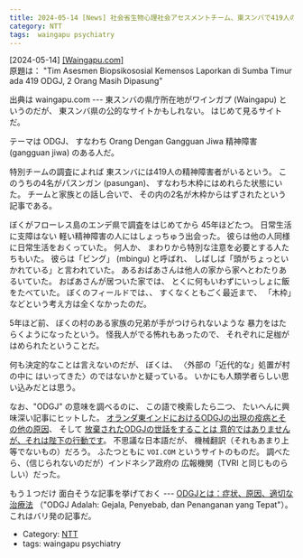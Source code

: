 ```yaml
---
title: 2024-05-14 [News] 社会省生物心理社会アセスメントチーム、東スンバで419人のODGJ （精神障害者）を報告、2人が監禁中 ---エンデのぼくの村でも一人が木枠に繋がれたことがある
category: NTT
tags:  waingapu psychiatry
---
```


[2024-05-14] [[Waingapu.com]](https://www.waingapu.com/tim-asesmen-biopsikososial-kemensos-laporkan-di-sumba-timur-ada-419-odgj-2-orang-masih-dipasung/?utm_source=pocket_saves#gsc.tab=0)  
 原題は：
"Tim Asesmen Biopsikososial Kemensos Laporkan di Sumba Timur 
ada 419 ODGJ, 2 Orang Masih Dipasung"

 出典は waingapu.com ---
東スンバの県庁所在地がワインガプ (Waingapu) というのだが、
東スンバ県の公的なサイトかもしれない。
はじめて見るサイトだ。

 テーマは ODGJ、
すなわち
Orang Dengan Gangguan Jiwa
精神障害 (gangguan jiwa) のある人だ。

 特別チームの調査によれば
東スンバには419人の精神障害者がいるという。
このうちの4名がパスンガン (pasungan)、
すなわち木枠にはめれらた状態にいた。
チームと家族との話し合いで、
その内の2名が木枠からはずされたという記事である。

 ぼくがフローレス島のエンデ県で調査をはじめてから
45年ほどたつ。
日常生活に支障はない
軽い精神障害の人にはしょっちゅう出会った。
彼らは他の人同様に日常生活をおくっていた。
何人か、
まわりから特別な注意を必要とする人たちもいた。
彼らは「ビング」 (mbingu) と呼ばれ、
しばしば「頭がちょっといかれている」と言われていた。
あるおばあさんは他人の家から家へとわたりあるいていた。
おばあさんが居ついた家では、
とくに何もいわずにいっしょに飯をたべていた。
ぼくのフィールドでは、、
すくなくともごく最近まで、
「木枠」などという考え方は全くなかったのだ。

 5年ほど前、
ぼくの村のある家族の兄弟が手がつけられないような
暴力をはたらくようになったという。
怪我人がでる怖れもあったので、
それぞれに足枷がはめられたということだ。

 何も決定的なことは言えないのだが、
ぼくは、
〈外部の「近代的な」処置が村の中に
はいってきた〉のではないかと疑っている。
いかにも人類学者らしい思い込みだとは思う。

 なお、"ODGJ" の意味を調べるのに、
この語で検索したら二つ、
たいへんに興味深い記事にヒットした。
[オランダ東インドにおけるODGJの出現の疫病とその他の原因](https://voi.id/ja/memory/66832?utm_source=pocket_saves)、
そして
[放棄されたODGJの世話をすることは
意的ではありませんが、それは陛下の行動です](https://voi.id/ja/bernas/299310?utm_source=pocket_saves)。
不思議な日本語だが、
機械翻訳（それもあまり上等でないもの）だろう。
ふたつともに
`VOI.COM` というサイトのものだ。
調べたら、（信じられないのだが）インドネシア政府の
広報機関（TVRI と同じものらしい）だった。

 もう１つだけ
面白そうな記事を挙げておく ---
[ODGJとは：症状、原因、適切な治療法](https://www.detik.com/bali/berita/d-6484099/odgj-adalah-gejala-penyebab-dan-penanganan-yang-tepat?utm_source=pocket_saves)
（"ODGJ Adalah: 
Gejala, Penyebab, dan Penanganan yang Tepat"）。
これはバリ発の記事だ。

- Category: [NTT](https://merapano.github.io/categories.html#NTT)
- tags:  waingapu psychiatry

